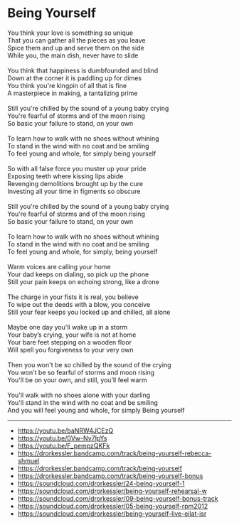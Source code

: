 # Being Yourself

You think your love is something so unique\
That you can gather all the pieces as you leave\
Spice them and up and serve them on the side\
While you, the main dish, never have to slide\
\
You think that happiness is dumbfounded and blind\
Down at the corner it is paddling up for dimes\
You think you're kingpin of all that is fine\
A masterpiece in making, a tantalizing prime\
\
Still you're chilled by the sound of a young baby crying\
You're fearful of storms and of the moon rising\
So basic your failure to stand, on your own\
\
To learn how to walk with no shoes without whining\
To stand in the wind with no coat and be smiling\
To feel young and whole, for simply being yourself\
\
So with all false force you muster up your pride\
Exposing teeth where kissing lips abide\
Revenging demolitions brought up by the cure\
Investing all your time in figments so obscure\
\
Still you're chilled by the sound of a young baby crying\
You're fearful of storms and of the moon rising\
So basic your failure to stand, on your own\
\
To learn how to walk with no shoes without whining\
To stand in the wind with no coat and be smiling\
To feel young and whole, for simply, being yourself\
\
Warm voices are calling your home\
Your dad keeps on dialing, so pick up the phone\
Still your pain keeps on echoing strong, like a drone\
\
The charge in your fists it is real, you believe\
To wipe out the deeds with a blow, you conceive\
Still your fear keeps you locked up and chilled, all alone\
\
Maybe one day you'll wake up in a storm\
Your baby’s crying, your wife is not at home\
Your bare feet stepping on a wooden floor\
Will spell you forgiveness to your very own\
\
Then you won't be so chilled by the sound of the crying\
You won't be so fearful of storms and moon rising\
You'll be on your own, and still, you’ll feel warm\
\
You'll walk with no shoes alone with your darling\
You'll stand in the wind with no coat and be smiling\
And you will feel young and whole, for simply Being yourself

---
- https://youtu.be/baNRW4JCEzQ
- https://youtu.be/0Vw-Nv7IpYs
- https://youtu.be/F_pempzQKFk
- https://drorkessler.bandcamp.com/track/being-yourself-rebecca-shmuel
- https://drorkessler.bandcamp.com/track/being-yourself
- https://drorkessler.bandcamp.com/track/being-yourself-bonus
- https://soundcloud.com/drorkessler/24-being-yourself-1
- https://soundcloud.com/drorkessler/being-yourself-rehearsal-w
- https://soundcloud.com/drorkessler/09-being-yourself-bonus-track
- https://soundcloud.com/drorkessler/05-being-yourself-rpm2012
- https://soundcloud.com/drorkessler/being-yourself-live-eilat-isr
